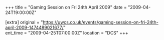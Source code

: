 +++
title = "Gaming Session on Fri 24th April 2009"
date = "2009-04-24T19:00:00Z"

[extra]
original = "https://uwcs.co.uk/events/gaming-session-on-fri-24th-april-2009-1474489021677/"    
ent_time = "2009-04-25T07:00:00Z"
location = "DCS"
+++



